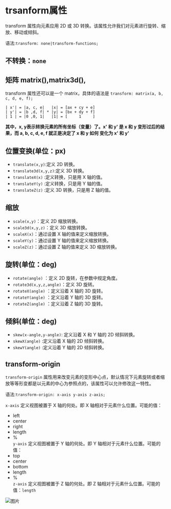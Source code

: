 # trsanform属性  
transform 属性向元素应用 2D 或 3D 转换。该属性允许我们对元素进行旋转、缩放、移动或倾斜。  

语法:`transform: none|transform-functions;`  

## 不转换：`none`

## 矩阵 matrix(),matrix3d(),
transform 属性还可以是一个 matrix，具体的语法是 `transform: matrix(a, b, c, d, e, f);`
```
| x'| = |a, c, e|   |x| = [ax + cy + e]
| y'| = |b ,d, f| * |y| = [bx + dy + f]
| 1 | = |0 ,0, 1|   |1| = [     1     ]
```  
**其中，x, y表示转换元素的所有坐标（变量）了。x' 和 y' 是 x 和 y 变形过后的结果，而 a, b, c, d, e, f 就正是决定了 x 和 y 如何 变化为 x' 和 y'**

## 位置变换(单位：px)
* `translate(x,y)`:定义 2D 转换。 	
* `translate3d(x,y,z)`:定义 3D 转换。 	
* `translateX(x)` :定义转换，只是用 X 轴的值。 	
* `translateY(y)` :定义转换，只是用 Y 轴的值。 	
* `translateZ(z)` :定义 3D 转换，只是用 Z 轴的值。

## 缩放
* `scale(x,y)`：定义 2D 缩放转换。 	
* `scale3d(x,y,z)`：定义 3D 缩放转换。 	
* `scaleX(x)`：通过设置 X 轴的值来定义缩放转换。 	
* `scaleY(y)`：通过设置 Y 轴的值来定义缩放转换。 	
* `scaleZ(z)`：通过设置 Z 轴的值来定义 3D 缩放转换。

## 旋转(单位：deg)
* `rotate(angle)` ：定义 2D 旋转，在参数中规定角度。
* `rotate3d(x,y,z,angle)`：定义 3D 旋转。 	
* `rotateX(angle)` ：定义沿着 X 轴的 3D 旋转。
* `rotateY(angle)` ：定义沿着 Y 轴的 3D 旋转。 
* `rotateZ(angle)` ：定义沿着 Z 轴的 3D 旋转。

## 倾斜(单位：deg)
* `skew(x-angle,y-angle)`: 定义沿着 X 和 Y 轴的 2D 倾斜转换。
* `skewX(angle)` :定义沿着 X 轴的 2D 倾斜转换。 
* `skewY(angle)` :定义沿着 Y 轴的 2D 倾斜转换。

## transform-origin
`transform-origin` 属性用来改变元素的变形中心点，默认情况下元素旋转或者缩放等等形变都是以元素的中心为参照点的，该属性可以允许修改这一特性。 

语法:`transform-origin: x-axis y-axis z-axis;`

`x-axis` 定义视图被置于 X 轴的何处。即 X 轴相对于元素什么位置。可能的值：
* left
* center
* right
* length
* %  
`y-axis` 定义视图被置于 Y 轴的何处。即 Y 轴相对于元素什么位置。可能的值：
* top
* center
* bottom
* length
* %  
`z-axis` 定义视图被置于 Z 轴的何处。即 Z 轴相对于元素什么位置。可能的值：`length`

![图片](https://cloud.githubusercontent.com/assets/7794103/17830394/a4c79314-66fc-11e6-8949-817316812e64.png)




